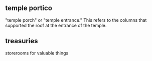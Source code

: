 ## temple portico ##

"temple porch" or "temple entrance." This refers to the columns that supported the roof at the entrance of the temple.

## treasuries ##

storerooms for valuable things